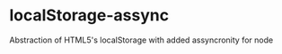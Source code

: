 localStorage-assync
===================

Abstraction of HTML5's localStorage with added assyncronity for node
